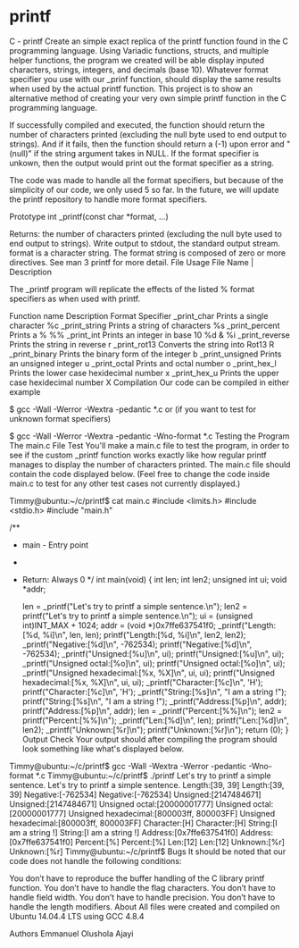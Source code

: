 # printf
C - printf
Create an simple exact replica of the printf function found in the C programming language. Using Variadic functions, structs, and multiple helper functions, the program we created will be able display inputed characters, strings, integers, and decimals (base 10). Whatever format specifier you use with our _prinf function, should display the same results when used by the actual printf function. This project is to show an alternative method of creating your very own simple printf function in the C programming language.

If successfully compiled and executed, the function should return the number of characters printed (excluding the null byte used to end output to strings). And if it fails, then the function should return a (-1) upon error and "(null)" if the string argument takes in NULL. If the format specifier is unkown, then the output would print out the format specifier as a string.

The code was made to handle all the format specifiers, but because of the simplicity of our code, we only used 5 so far. In the future, we will update the printf repository to handle more format specifiers.

Prototype
int _printf(const char *format, ...)

Returns: the number of characters printed (excluding the null byte used to end output to strings).
Write output to stdout, the standard output stream.
format is a character string. The format string is composed of zero or more directives. See man 3 printf for more detail.
File Usage
File Name | Description

The _printf program will replicate the effects of the listed % format specifiers as when used with printf.

Function name	Description	Format Specifier
_print_char	Prints a single character	%c
_print_string	Prints a string of characters	%s
_print_percent	Prints a %	%%
_print_int	Prints an integer in base 10	%d & %i
_print_reverse	Prints the string in reverse	r
_print_rot13	Converts the string into Rot13	R
_print_binary	Prints the binary form of the integer	b
_print_unsigned	Prints an unsigned integer	u
_print_octal	Prints and octal number	o
_print_hex_l	Prints the lower case hexidecimal number	x
_print_hex_u	Prints the upper case hexidecimal number	X
Compilation
Our code can be compiled in either example

$ gcc -Wall -Werror -Wextra -pedantic *.c
or (if you want to test for unknown format specifiers)

$ gcc -Wall -Werror -Wextra -pedantic -Wno-format *.c
Testing the Program
The main.c File Test
You'll make a main.c file to test the program, in order to see if the custom _printf function works exactly like how regular printf manages to display the number of characters printed. The main.c file should contain the code displayed below. (Feel free to change the code inside main.c to test for any other test cases not currently displayed.)

Timmy@ubuntu:~/c/printf$ cat main.c
#include <limits.h>
#include <stdio.h>
#include "main.h"

/**
 * main - Entry point
 *
 * Return: Always 0
 */
int main(void)
{
    int len;
    int len2;
    unsigned int ui;
    void *addr;

    len = _printf("Let's try to printf a simple sentence.\n");
    len2 = printf("Let's try to printf a simple sentence.\n");
    ui = (unsigned int)INT_MAX + 1024;
    addr = (void *)0x7ffe637541f0;
    _printf("Length:[%d, %i]\n", len, len);
    printf("Length:[%d, %i]\n", len2, len2);
    _printf("Negative:[%d]\n", -762534);
    printf("Negative:[%d]\n", -762534);
    _printf("Unsigned:[%u]\n", ui);
    printf("Unsigned:[%u]\n", ui);
    _printf("Unsigned octal:[%o]\n", ui);
    printf("Unsigned octal:[%o]\n", ui);
    _printf("Unsigned hexadecimal:[%x, %X]\n", ui, ui);
    printf("Unsigned hexadecimal:[%x, %X]\n", ui, ui);
    _printf("Character:[%c]\n", 'H');
    printf("Character:[%c]\n", 'H');
    _printf("String:[%s]\n", "I am a string !");
    printf("String:[%s]\n", "I am a string !");
    _printf("Address:[%p]\n", addr);
    printf("Address:[%p]\n", addr);
    len = _printf("Percent:[%%]\n");
    len2 = printf("Percent:[%%]\n");
    _printf("Len:[%d]\n", len);
    printf("Len:[%d]\n", len2);
    _printf("Unknown:[%r]\n");
    printf("Unknown:[%r]\n");
    return (0);
}
Output Check
Your output should after compiling the program should look something like what's displayed below.

Timmy@ubuntu:~/c/printf$ gcc -Wall -Wextra -Werror -pedantic -Wno-format *.c
Timmy@ubuntu:~/c/printf$ ./printf
Let's try to printf a simple sentence.
Let's try to printf a simple sentence.
Length:[39, 39]
Length:[39, 39]
Negative:[-762534]
Negative:[-762534]
Unsigned:[2147484671]
Unsigned:[2147484671]
Unsigned octal:[20000001777]
Unsigned octal:[20000001777]
Unsigned hexadecimal:[800003ff, 800003FF]
Unsigned hexadecimal:[800003ff, 800003FF]
Character:[H]
Character:[H]
String:[I am a string !]
String:[I am a string !]
Address:[0x7ffe637541f0]
Address:[0x7ffe637541f0]
Percent:[%]
Percent:[%]
Len:[12]
Len:[12]
Unknown:[%r]
Unknown:[%r]
Timmy@ubuntu:~/c/printf$
Bugs
It should be noted that our code does not handle the following conditions:

You don’t have to reproduce the buffer handling of the C library printf function.
You don’t have to handle the flag characters.
You don’t have to handle field width.
You don’t have to handle precision.
You don’t have to handle the length modifiers.
About
All files were created and compiled on Ubuntu 14.04.4 LTS using GCC 4.8.4

Authors
Emmanuel Olushola Ajayi
